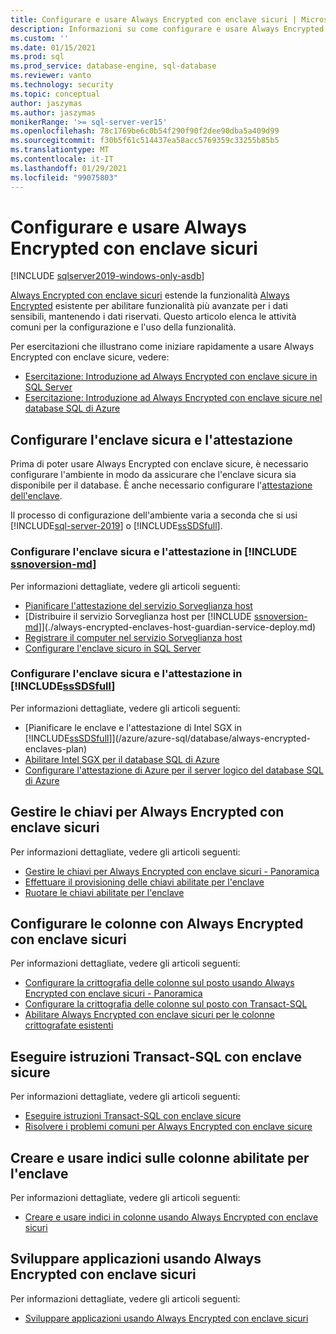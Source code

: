 ```yaml
---
title: Configurare e usare Always Encrypted con enclave sicuri | Microsoft Docs
description: Informazioni su come configurare e usare Always Encrypted con enclave sicure in SQL Server e nel database SQL di Azure per ottenere funzionalità avanzate per i dati sensibili.
ms.custom: ''
ms.date: 01/15/2021
ms.prod: sql
ms.prod_service: database-engine, sql-database
ms.reviewer: vanto
ms.technology: security
ms.topic: conceptual
author: jaszymas
ms.author: jaszymas
monikerRange: '>= sql-server-ver15'
ms.openlocfilehash: 78c1769be6c0b54f290f90f2dee90dba5a409d99
ms.sourcegitcommit: f30b5f61c514437ea58acc5769359c33255b85b5
ms.translationtype: MT
ms.contentlocale: it-IT
ms.lasthandoff: 01/29/2021
ms.locfileid: "99075803"
---
```

# <a name="configure-and-use-always-encrypted-with-secure-enclaves"></a>Configurare e usare Always Encrypted con enclave sicuri 

[!INCLUDE [sqlserver2019-windows-only-asdb](../../../includes/applies-to-version/sqlserver2019-windows-only-asdb.md)]

[Always Encrypted con enclave sicuri](always-encrypted-enclaves.md) estende la funzionalità [Always Encrypted](always-encrypted-database-engine.md) esistente per abilitare funzionalità più avanzate per i dati sensibili, mantenendo i dati riservati. Questo articolo elenca le attività comuni per la configurazione e l'uso della funzionalità.

Per esercitazioni che illustrano come iniziare rapidamente a usare Always Encrypted con enclave sicure, vedere:

- [Esercitazione: Introduzione ad Always Encrypted con enclave sicure in SQL Server](../tutorial-getting-started-with-always-encrypted-enclaves.md)
- [Esercitazione: Introduzione ad Always Encrypted con enclave sicure nel database SQL di Azure](/azure/azure-sql/database/always-encrypted-enclaves-getting-started)

## <a name="set-up-the-secure-enclave-and-attestation"></a>Configurare l'enclave sicura e l'attestazione

Prima di poter usare Always Encrypted con enclave sicure, è necessario configurare l'ambiente in modo da assicurare che l'enclave sicura sia disponibile per il database. È anche necessario configurare l'[attestazione dell'enclave](always-encrypted-enclaves.md#secure-enclave-attestation). 

Il processo di configurazione dell'ambiente varia a seconda che si usi [!INCLUDE[sql-server-2019](../../../includes/sssqlv15-md.md)] o [!INCLUDE[ssSDSfull](../../../includes/sssdsfull-md.md)].

### <a name="set-up-the-secure-enclave-and-attestation-in-ssnoversion-md"></a>Configurare l'enclave sicura e l'attestazione in [!INCLUDE [ssnoversion-md](../../../includes/ssnoversion-md.md)]

Per informazioni dettagliate, vedere gli articoli seguenti:
- [Pianificare l'attestazione del servizio Sorveglianza host](./always-encrypted-enclaves-host-guardian-service-plan.md)
- [Distribuire il servizio Sorveglianza host per [!INCLUDE [ssnoversion-md](../../../includes/ssnoversion-md.md)]](./always-encrypted-enclaves-host-guardian-service-deploy.md)
- [Registrare il computer nel servizio Sorveglianza host](./always-encrypted-enclaves-host-guardian-service-register.md)
- [Configurare l'enclave sicuro in SQL Server](always-encrypted-enclaves-configure-enclave-type.md)

### <a name="set-up-the-secure-enclave-and-attestation-in-sssdsfull"></a>Configurare l'enclave sicura e l'attestazione in [!INCLUDE[ssSDSfull](../../../includes/sssdsfull-md.md)]

Per informazioni dettagliate, vedere gli articoli seguenti:
- [Pianificare le enclave e l'attestazione di Intel SGX in [!INCLUDE[ssSDSfull](../../../includes/sssdsfull-md.md)]](/azure/azure-sql/database/always-encrypted-enclaves-plan)
- [Abilitare Intel SGX per il database SQL di Azure](/azure/azure-sql/database/always-encrypted-enclaves-enable-sgx)
- [Configurare l'attestazione di Azure per il server logico del database SQL di Azure](/azure/azure-sql/database/always-encrypted-enclaves-configure-attestation)

## <a name="manage-keys-for-always-encrypted-with-secure-enclaves"></a>Gestire le chiavi per Always Encrypted con enclave sicuri
Per informazioni dettagliate, vedere gli articoli seguenti:
- [Gestire le chiavi per Always Encrypted con enclave sicuri - Panoramica](always-encrypted-enclaves-manage-keys.md)
- [Effettuare il provisioning delle chiavi abilitate per l'enclave](always-encrypted-enclaves-provision-keys.md)
- [Ruotare le chiavi abilitate per l'enclave](always-encrypted-enclaves-rotate-keys.md)

## <a name="configure-columns-with-always-encrypted-with-secure-enclaves"></a>Configurare le colonne con Always Encrypted con enclave sicuri
Per informazioni dettagliate, vedere gli articoli seguenti:
- [Configurare la crittografia delle colonne sul posto usando Always Encrypted con enclave sicuri - Panoramica](always-encrypted-enclaves-configure-encryption.md)
- [Configurare la crittografia delle colonne sul posto con Transact-SQL](always-encrypted-enclaves-configure-encryption-tsql.md)
- [Abilitare Always Encrypted con enclave sicuri per le colonne crittografate esistenti](always-encrypted-enclaves-enable-for-encrypted-columns.md)

## <a name="run-transact-sql-statements-using-secure-enclaves"></a>Eseguire istruzioni Transact-SQL con enclave sicure
Per informazioni dettagliate, vedere gli articoli seguenti:
- [Eseguire istruzioni Transact-SQL con enclave sicure](always-encrypted-enclaves-query-columns.md)
- [Risolvere i problemi comuni per Always Encrypted con enclave sicure](always-encrypted-enclaves-troubleshooting.md)

## <a name="create-and-use-indexes-on-enclave-enabled-columns"></a>Creare e usare indici sulle colonne abilitate per l'enclave
Per informazioni dettagliate, vedere gli articoli seguenti:
- [Creare e usare indici in colonne usando Always Encrypted con enclave sicuri](always-encrypted-enclaves-create-use-indexes.md)
  
## <a name="develop-applications-using-always-encrypted-with-secure-enclaves"></a>Sviluppare applicazioni usando Always Encrypted con enclave sicuri
Per informazioni dettagliate, vedere gli articoli seguenti:
- [Sviluppare applicazioni usando Always Encrypted con enclave sicuri](always-encrypted-enclaves-client-development.md)
